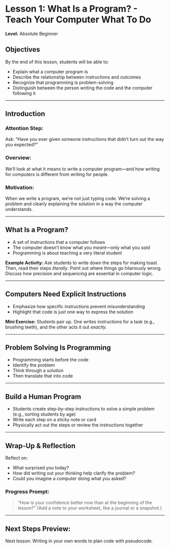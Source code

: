 # Lesson 1: What Is a Program? - Teach Your Computer What To Do

**Level:** Absolute Beginner

## Objectives

By the end of this lesson, students will be able to:

- Explain what a computer program is
- Describe the relationship between instructions and outcomes
- Recognize that programming is problem-solving
- Distinguish between the person writing the code and the computer following it

---

## Introduction  

### Attention Step:
Ask: “Have you ever given someone instructions that didn’t turn out the way you expected?”

### Overview:
We’ll look at what it means to write a computer program—and how writing for computers is different from writing for people.

### Motivation:
When we write a program, we’re not just typing code. We’re solving a problem and clearly explaining the solution in a way the computer understands.

---

## What Is a Program?  

- A set of instructions that a computer follows
- The computer doesn’t know what you *meant*—only what you *said*
- Programming is about teaching a very literal student

**Example Activity:**
Ask students to write down the steps for making toast.
Then, read their steps *literally*. Point out where things go hilariously wrong.
Discuss how precision and sequencing are essential in computer logic.

---

## Computers Need Explicit Instructions  

- Emphasize how specific instructions prevent misunderstanding
- Highlight that code is just one way to express the solution

**Mini Exercise:**
Students pair up. One writes instructions for a task (e.g., brushing teeth), and the other acts it out *exactly*.

---

## Problem Solving Is Programming  

- Programming starts before the code
- Identify the problem
- Think through a solution
- Then translate that into code

---

## Build a Human Program   

- Students create step-by-step instructions to solve a simple problem (e.g., sorting students by age)
- Write each step on a sticky note or card
- Physically act out the steps or review the instructions together

---

## Wrap-Up & Reflection  
Reflect on:  

- What surprised you today?
- How did writing out your thinking help clarify the problem?
- Could you imagine a computer doing what you asked?

### Progress Prompt:
> “How is your confidence better now than at the beginning of the lesson?”
(Add a note to your worksheet, like a journal or a snapshot.)

---

## Next Steps Preview:
Next lesson: Writing in your own words to plan code with pseudocode.
